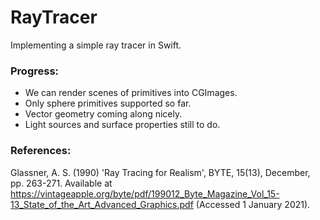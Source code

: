 # RayTracer
Implementing a simple ray tracer in Swift.

### Progress:
- We can render scenes of primitives into CGImages.
- Only sphere primitives supported so far.
- Vector geometry coming along nicely.
- Light sources and surface properties still to do.

### References:

Glassner, A. S. (1990) 'Ray Tracing for Realism', BYTE, 15(13), December, pp. 263-271. Available at https://vintageapple.org/byte/pdf/199012_Byte_Magazine_Vol_15-13_State_of_the_Art_Advanced_Graphics.pdf (Accessed 1 January 2021).
